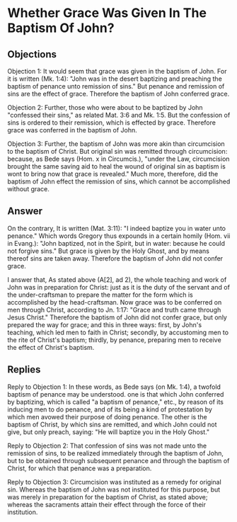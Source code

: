 # Whether Grace Was Given In The Baptism Of John?

## Objections

Objection 1: It would seem that grace was given in the baptism of John. For it is written (Mk. 1:4): "John was in the desert baptizing and preaching the baptism of penance unto remission of sins." But penance and remission of sins are the effect of grace. Therefore the baptism of John conferred grace.

Objection 2: Further, those who were about to be baptized by John "confessed their sins," as related Mat. 3:6 and Mk. 1:5. But the confession of sins is ordered to their remission, which is effected by grace. Therefore grace was conferred in the baptism of John.

Objection 3: Further, the baptism of John was more akin than circumcision to the baptism of Christ. But original sin was remitted through circumcision: because, as Bede says (Hom. x in Circumcis.), "under the Law, circumcision brought the same saving aid to heal the wound of original sin as baptism is wont to bring now that grace is revealed." Much more, therefore, did the baptism of John effect the remission of sins, which cannot be accomplished without grace.

## Answer

On the contrary, It is written (Mat. 3:11): "I indeed baptize you in water unto penance." Which words Gregory thus expounds in a certain homily (Hom. vii in Evang.): "John baptized, not in the Spirit, but in water: because he could not forgive sins." But grace is given by the Holy Ghost, and by means thereof sins are taken away. Therefore the baptism of John did not confer grace.

I answer that, As stated above (A[2], ad 2), the whole teaching and work of John was in preparation for Christ: just as it is the duty of the servant and of the under-craftsman to prepare the matter for the form which is accomplished by the head-craftsman. Now grace was to be conferred on men through Christ, according to Jn. 1:17: "Grace and truth came through Jesus Christ." Therefore the baptism of John did not confer grace, but only prepared the way for grace; and this in three ways: first, by John's teaching, which led men to faith in Christ; secondly, by accustoming men to the rite of Christ's baptism; thirdly, by penance, preparing men to receive the effect of Christ's baptism.

## Replies

Reply to Objection 1: In these words, as Bede says (on Mk. 1:4), a twofold baptism of penance may be understood. one is that which John conferred by baptizing, which is called "a baptism of penance," etc., by reason of its inducing men to do penance, and of its being a kind of protestation by which men avowed their purpose of doing penance. The other is the baptism of Christ, by which sins are remitted, and which John could not give, but only preach, saying: "He will baptize you in the Holy Ghost."

Reply to Objection 2: That confession of sins was not made unto the remission of sins, to be realized immediately through the baptism of John, but to be obtained through subsequent penance and through the baptism of Christ, for which that penance was a preparation.

Reply to Objection 3: Circumcision was instituted as a remedy for original sin. Whereas the baptism of John was not instituted for this purpose, but was merely in preparation for the baptism of Christ, as stated above; whereas the sacraments attain their effect through the force of their institution.